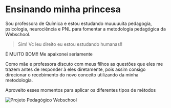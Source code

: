 # Ensinando minha princesa

Sou professora de Química e estou estudando muuuuuita pedagogia, psicologia, neurociência 
e PNL para fomentar a metodologia pedagógica da Webschool.

> Sim! Vc leu direito eu estou estudando humanas!! 

É MUITO BOM!! Me apaixonei seriamente

Como mãe e professora discuto com meus filhos as questões que eles me trazem antes de responder
à eles diretamente, pois assim consigo direcionar o recebimento do novo conceito utilizando da minha
metodologia.

Aproveito esses momentos para aplicar os diferentes tipos de métodos 

![Projeto Pedagógico Webschool](https://github.com/fpchemical/Projeto-Pedagogico-Webschool)


